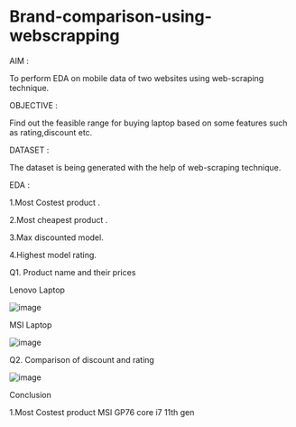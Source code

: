 # Brand-comparison-using-webscrapping
AIM :

To perform EDA on mobile data of two websites using web-scraping technique.

OBJECTIVE :

Find out the feasible range for buying laptop based on some features such as rating,discount etc.

DATASET :

The dataset is being generated with the help of web-scraping technique.

EDA :

1.Most Costest product .

2.Most cheapest product .

3.Max discounted model.

4.Highest model rating.


Q1. Product name and their prices

 Lenovo Laptop
 
![image](https://user-images.githubusercontent.com/97669589/149313938-d65dd201-e6be-4e58-aa72-43c3453eaf1f.png)

MSI Laptop

![image](https://user-images.githubusercontent.com/97669589/149315691-370e31c8-70ff-4350-839d-bb265782ab34.png)

Q2. Comparison of discount and rating

![image](https://user-images.githubusercontent.com/97669589/149316139-ca4c8636-ff63-4b47-8b12-aaac46ed62da.png)

Conclusion

1.Most Costest product MSI GP76 core i7 11th gen

